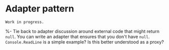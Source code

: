 # Adapter pattern

```{warning}
Work in progress.
```

%- Tie back to adapter discussion around external code that might return `null`. You can write an adapter that ensures that you don't have `null`. `Console.ReadLine` is a simple example? Is this better understood as a proxy?

